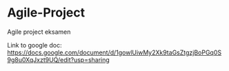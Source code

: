 # Agile-Project
Agile project eksamen

Link to google doc: https://docs.google.com/document/d/1gowlUiwMy2Xk9taGsZtgzjBoPGq0S9g8u0XqJxzt9UQ/edit?usp=sharing

